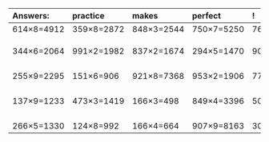 | Answers: | practice | makes | perfect | ! |
| :--- | :--- | :--- | :--- | :--- |
| 614×8=4912 | 359×8=2872 | 848×3=2544 | 750×7=5250 | 766×9=6894 | 
|   |   |   |   |   | 
|   |   |   |   |   | 
|   |   |   |   |   | 
| 344×6=2064 | 991×2=1982 | 837×2=1674 | 294×5=1470 | 904×5=4520 | 
|   |   |   |   |   | 
|   |   |   |   |   | 
|   |   |   |   |   | 
|   |   |   |   |   | 
| 255×9=2295 | 151×6=906 | 921×8=7368 | 953×2=1906 | 778×2=1556 | 
|   |   |   |   |   | 
|   |   |   |   |   | 
|   |   |   |   |   | 
|   |   |   |   |   | 
| 137×9=1233 | 473×3=1419 | 166×3=498 | 849×4=3396 | 506×2=1012 | 
|   |   |   |   |   | 
|   |   |   |   |   | 
|   |   |   |   |   | 
|   |   |   |   |   | 
| 266×5=1330 | 124×8=992 | 166×4=664 | 907×9=8163 | 309×8=2472 | 
